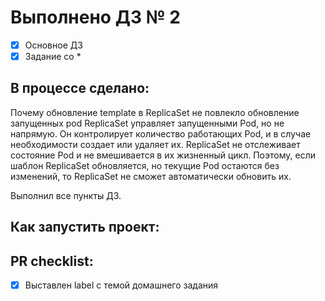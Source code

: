 # Выполнено ДЗ № 2

- [x] Основное ДЗ
- [x] Задание со *

## В процессе сделано:

Почему обновление template в ReplicaSet не повлекло обновление запущенных pod
ReplicaSet управляет запущенными Pod, но не напрямую. Он контролирует количество работающих Pod, и в случае необходимости создает или удаляет их. ReplicaSet не отслеживает состояние Pod и не вмешивается в их жизненный цикл. Поэтому, если шаблон ReplicaSet обновляется, но текущие Pod остаются без изменений, то ReplicaSet не сможет автоматически обновить их.

Выполнил все пункты ДЗ.

## Как запустить проект:

## PR checklist:
- [x] Выставлен label с темой домашнего задания
